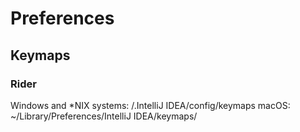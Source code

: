 # Preferences

## Keymaps

### Rider

Windows and *NIX systems: <User home>/.IntelliJ IDEA<xx>/config/keymaps
macOS: ~/Library/Preferences/IntelliJ IDEA<xx>/keymaps/
